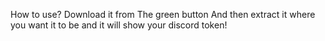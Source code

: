 How to use? Download it from The green button And then extract it where you want it to be and it will show your discord token!

